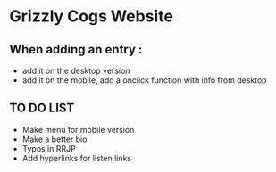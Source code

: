 # Grizzly Cogs Website

## When adding an entry :
- add it on the desktop version
- add it on the mobile, add a onclick function with info from desktop

## TO DO LIST
- Make menu for mobile version
- Make a better bio
- Typos in RRJP
- Add hyperlinks for listen links